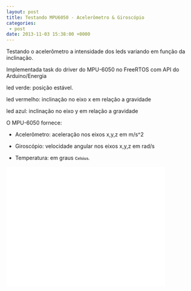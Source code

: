 ```yaml
---
layout: post
title: Testando MPU6050 - Acelerômetro & Giroscópio
categories:
 - post
date: 2013-11-03 15:38:00 +0000
---
```


Testando o acelerômetro a intensidade dos leds variando em função da inclinação.  

Implementada task do driver do MPU-6050 no FreeRTOS com API do Arduino/Energia  

  

<a name="more"></a>  
  

led verde: posição estável.  

led vermelho: inclinação no eixo x em relação a gravidade  

led azul: inclinação no eixo y em relação a gravidade  

  

O MPU-6050 fornece:  

- Acelerômetro: aceleração nos eixos x,y,z em m/s^2  

- Giroscópio: velocidade angular nos eixos x,y,z em rad/s  

- Temperatura: em graus&nbsp;<span style="background-color: white; color: #444444; font-family: arial, sans-serif; font-size: x-small; font-weight: bold; line-height: 16px;">Celsius.</span>  

  

<iframe allowfullscreen="" frameborder="0" height="315" src="//www.youtube.com/embed/Qzp3Nm3zKIs" width="420"></iframe>